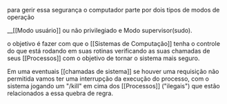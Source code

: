para gerir essa segurança o computador parte por dois tipos de modos de operação 

__[[Modo usuário]] ou não privilegiado e Modo supervisor(sudo).

o objetivo é fazer com que o [[Sistemas de Computação]] tenha o controle do que está rodando em suas rotinas verificando as suas chamadas de seus [[Processos]] com o objetivo de tornar o sistema mais seguro.


Em uma eventuais [[chamadas de sistema]] se houver uma requisição não permitida vamos ter uma interrupção da execução do processo, com o sistema jogando um "/kill" em cima dos [[Processos]] ("ilegais") que estão relacionados a essa quebra de regra.